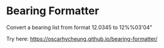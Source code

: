 # Bearing Formatter

Convert a bearing list from format 12.0345 to 12%%03'04"

Try here: https://oscarhycheung.github.io/bearing-formatter/
